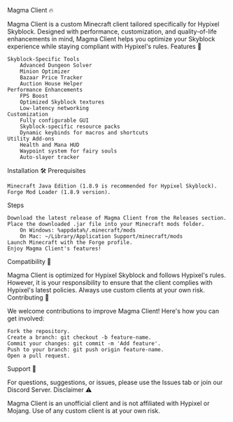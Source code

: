 Magma Client 🔥

Magma Client is a custom Minecraft client tailored specifically for Hypixel Skyblock. Designed with performance, customization, and quality-of-life enhancements in mind, Magma Client helps you optimize your Skyblock experience while staying compliant with Hypixel's rules.
Features 🚀

    Skyblock-Specific Tools
        Advanced Dungeon Solver
        Minion Optimizer
        Bazaar Price Tracker
        Auction House Helper
    Performance Enhancements
        FPS Boost
        Optimized Skyblock textures
        Low-latency networking
    Customization
        Fully configurable GUI
        Skyblock-specific resource packs
        Dynamic keybinds for macros and shortcuts
    Utility Add-ons
        Health and Mana HUD
        Waypoint system for fairy souls
        Auto-slayer tracker

Installation 🛠️
Prerequisites

    Minecraft Java Edition (1.8.9 is recommended for Hypixel Skyblock).
    Forge Mod Loader (1.8.9 version).

Steps

    Download the latest release of Magma Client from the Releases section.
    Place the downloaded .jar file into your Minecraft mods folder.
        On Windows: %appdata%/.minecraft/mods
        On Mac: ~/Library/Application Support/minecraft/mods
    Launch Minecraft with the Forge profile.
    Enjoy Magma Client's features!

Compatibility 🌟

Magma Client is optimized for Hypixel Skyblock and follows Hypixel's rules. However, it is your responsibility to ensure that the client complies with Hypixel's latest policies. Always use custom clients at your own risk.
Contributing 🤝

We welcome contributions to improve Magma Client! Here's how you can get involved:

    Fork the repository.
    Create a branch: git checkout -b feature-name.
    Commit your changes: git commit -m 'Add feature'.
    Push to your branch: git push origin feature-name.
    Open a pull request.

Support 📧

For questions, suggestions, or issues, please use the Issues tab or join our Discord Server.
Disclaimer ⚠️

Magma Client is an unofficial client and is not affiliated with Hypixel or Mojang. Use of any custom client is at your own risk.
